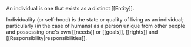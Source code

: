 An individual is one that exists as a distinct [[Entity]].

Individuality (or self-hood) is the state or quality of living as an individual; particularly (in the case of humans) as a person unique from other people and possessing one's own [[needs]] or [[goals]], [[rights]] and [[Responsibility|responsibilities]].